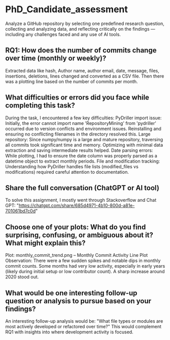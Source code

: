 # PhD_Candidate_assessment
Analyze a GitHub repository by selecting one predefined research question, collecting and  analyzing data, and reflecting critically on the findings — including any challenges faced and  any use of AI tools.

## RQ1: How does the number of commits change over time (monthly or weekly)?
 Extracted data like hash, Author name, author email, date, message, files, insertions, deletions, lines changed and converted as a CSV file.
Then there was a plotting line based on the number of commits per month.

##  What difficulties or errors did you face while completing this task?
During the task, I encountered a few key difficulties:
PyDriller import issue: Initially, the error cannot import name 'RepositoryMining' from 'pydriller' occurred due to version conflicts and environment issues. Reinstalling and ensuring no conflicting filenames in the directory resolved this.
Large repository: Since numpy/numpy is a large and mature repository, traversing all commits took significant time and memory. Optimizing with minimal data extraction and saving intermediate results helped.
Date parsing errors: While plotting, I had to ensure the date column was properly parsed as a datetime object to extract monthly periods.
File and modification tracking: Understanding how PyDriller handles file lists (modified_files vs modifications) required careful attention to documentation.

## Share the full conversation (ChatGPT or AI tool)
To solve this assignment, I mostly went through Stackoverflow and Chat GPT: "https://chatgpt.com/share/685d4971-4b10-800d-a81e-701061bd7c0d"

## Choose one of your plots: What do you find surprising, confusing, or ambiguous about it? What might explain this?
Plot: monthly_commit_trend.png – Monthly Commit Activity Line Plot
Observation:
There were a few sudden spikes and notable dips in monthly commit counts.
Some months had very low activity, especially in early years (likely during initial setup or low contributor count).
A sharp increase around 2020 stood out.

## What would be one interesting follow-up question or analysis to pursue based on your findings?
An interesting follow-up analysis would be:
"What file types or modules are most actively developed or refactored over time?"
This would complement RQ1 with insights into where development activity is focused.
